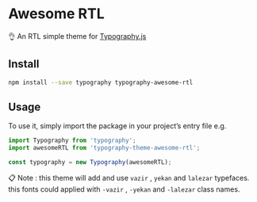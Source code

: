 # Awesome RTL

👌 An RTL simple theme for [Typography.js](https://github.com/kyleamathews/typography.js)


## Install

```bash
npm install --save typography typography-awesome-rtl
```

## Usage

To use it, simply import the package in your project’s entry file e.g.

```javascript
import Typography from 'typography';
import awesomeRTL from 'typography-theme-awesome-rtl';

const typography = new Typography(awesomeRTL);
```

 📋 Note : this theme will add and use `vazir` , `yekan` and `lalezar` typefaces.
this fonts could applied with `-vazir` , `-yekan` and `-lalezar` class names.  
